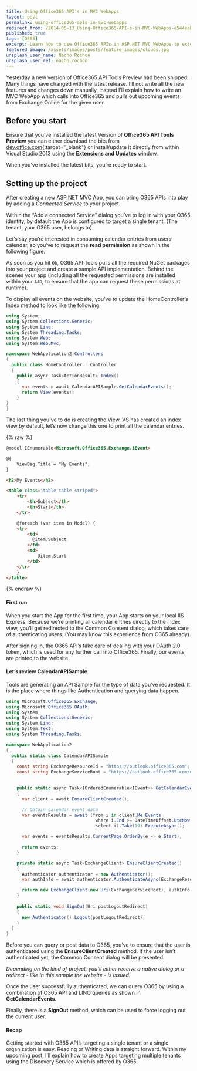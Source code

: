 ```yaml
---
title: Using Office365 API's in MVC WebApps
layout: post
permalink: using-office365-apis-in-mvc-webapps
redirect_from: /2014-05-13_Using-Office365-API-s-in-MVC-WebApps-e544eab2b184
published: true
tags: [O365]
excerpt: Learn how to use Office365 APIs in ASP.NET MVC WebApps to extend your webapps with data from Office365
featured_image: /assets/images/posts/feature_images/clouds.jpg
unsplash_user_name: Nacho Rochon
unsplash_user_ref: nacho_rochon
---
```


Yesterday a new version of Office365 API Tools Preview had been shipped. Many things have changed with the latest release. I’ll not write all the new features and changes down manually, instead I’ll explain how to write an MVC WebApp which calls into Office365 and pulls out upcoming events from Exchange Online for the given user.

## Before you start

Ensure that you’ve installed the latest Version of **Office365 API Tools Preview** you can either download the bits from [dev.office.com](http://dev.office.com){:target="_blank"} or install/update it directly from within Visual Studio 2013 using the **Extensions and Updates** window.

When you’ve installed the latest bits, you’re ready to start.

## Setting up the project

After creating a new ASP.NET MVC App, you can bring O365 APIs into play by adding a *Connected Service* to your project.

Within the “Add a connected Service” dialog you’ve to log in with your O365 identity, by default the App is configured to target a single tenant. (The tenant, your O365 user, belongs to)

Let’s say you’re interested in consuming calendar entries from users calendar, so you’ve to request the **read permission** as shown in the following figure.

As soon as you hit `Ok`, O365 API Tools pulls all the required NuGet packages into your project and create a sample API implementation. Behind the scenes your app (including all the requested permissions are installed within your `AAD`, to ensure that the app can request these permissions at runtime).

To display all events on the website, you’ve to update the HomeController’s Index method to look like the following.

```csharp
using System;
using System.Collections.Generic;
using System.Linq;
using System.Threading.Tasks;
using System.Web;
using System.Web.Mvc;

namespace WebApplication2.Controllers
{
  public class HomeController : Controller
  {
    public async Task<ActionResult> Index()
    {
      var events = await CalendarAPISample.GetCalendarEvents();
      return View(events);
    }
}
}

```

The last thing you’ve to do is creating the View. VS has created an index view by default, let’s now change this one to print all the calendar entries.

{% raw %}
```html
@model IEnumerable<Microsoft.Office365.Exchange.IEvent>

@{
    ViewBag.Title = "My Events";
}

<h2>My Events</h2>

<table class="table table-striped">
    <tr>
        <th>Subject</th>
        <th>Start</th>
    </tr>

    @foreach (var item in Model) {
    <tr>
        <td>
          @item.Subject
        </td>
        <td>
            @item.Start
        </td>
    </tr>
    }
</table>

```
{% endraw %}

#### First run

When you start the App for the first time, your App starts on your local IIS Express. Because we’re printing all calendar entries directly to the index view, you’ll get redirected to the Common Consent dialog, which takes care of authenticating users. (You may know this experience from O365 already).

After signing in, the O365 API’s take care of dealing with your OAuth 2.0 token, which is used for any further call into Office365. Finally, our events are printed to the website

#### Let’s review CalendarAPISample

Tools are generating an API Sample for the type of data you’ve requested. It is the place where things like Authentication and querying data happen.

```csharp
using Microsoft.Office365.Exchange;
using Microsoft.Office365.OAuth;
using System;
using System.Collections.Generic;
using System.Linq;
using System.Text;
using System.Threading.Tasks;

namespace WebApplication2
{
  public static class CalendarAPISample
  {
    const string ExchangeResourceId = "https://outlook.office365.com";
    const string ExchangeServiceRoot = "https://outlook.office365.com/ews/odata";

      
    public static async Task<IOrderedEnumerable<IEvent>> GetCalendarEvents()
    {
      var client = await EnsureClientCreated();

      // Obtain calendar event data
      var eventsResults = await (from i in client.Me.Events
                                  where i.End >= DateTimeOffset.UtcNow
                                  select i).Take(10).ExecuteAsync();

      var events = eventsResults.CurrentPage.OrderBy(e => e.Start);

      return events;
    }

    private static async Task<ExchangeClient> EnsureClientCreated()
    {
      Authenticator authenticator = new Authenticator();
      var authInfo = await authenticator.AuthenticateAsync(ExchangeResourceId);

      return new ExchangeClient(new Uri(ExchangeServiceRoot), authInfo.GetAccessToken);
    }
    
    public static void SignOut(Uri postLogoutRedirect)
    {
      new Authenticator().Logout(postLogoutRedirect);
    }
  }
}

```

Before you can query or post data to O365, you’ve to ensure that the user is authenticated using the **EnsureClientCreated** method. If the user isn’t authenticated yet, the Common Consent dialog will be presented.

*Depending on the kind of project, you’ll either receive a native dialog or a redirect - like in this sample the website - is issued.*

Once the user successfully authenticated, we can query O365 by using a combination of O365 API and LINQ queries as shown in **GetCalendarEvents**.

Finally, there is a **SignOut** method, which can be used to force logging out the current user.

#### Recap

Getting started with O365 API’s targeting a single tenant or a single organization is easy. Reading or Writing data is straight forward. Within my upcoming post, I’ll explain how to create Apps targeting multiple tenants using the Discovery Service which is offered by O365.



